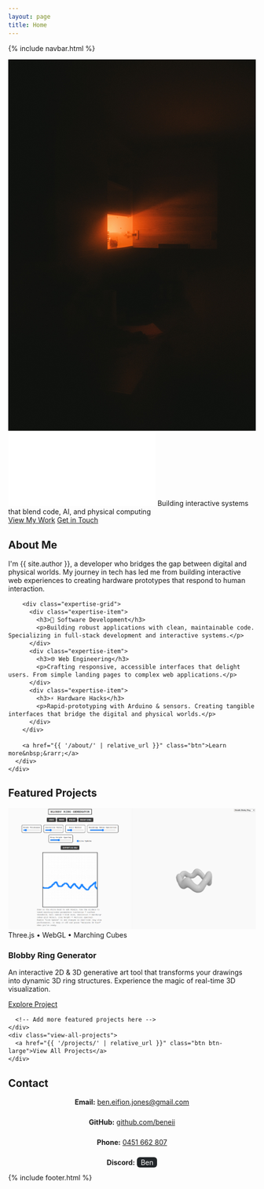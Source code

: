 ```yaml
---
layout: page
title: Home
---
```


{% include navbar.html %}

<div class="hero-section">
  <div class="hero-image-container">
    <img src="/assets/images/heroimage.png" alt="Hero Image" class="hero-image" id="hero-image">
    <div class="hero-gradient-overlay"></div>
  </div>
  <div class="hero-text">
    <img src="/assets/images/portfolio.gif" alt="Portfolio Title" class="hero-gif">
    <span id="hero-tagline">Building interactive systems that blend code, AI, and physical computing</span>
    <div class="hero-cta-container">
      <a href="#featured-projects" class="btn hero-cta">View My Work</a>
      <a href="#contact" class="btn hero-cta-secondary">Get in Touch</a>
    </div>
  </div>
</div>

<div class="page-content-container">
  <section id="about" class="home-section intro-section reveal">
    <h2>About Me</h2>
    <div class="about-container">
      <div class="about-text">
        <p class="about-intro">I'm {{ site.author }}, a developer who bridges the gap between digital and physical worlds. My journey in tech has led me from building interactive web experiences to creating hardware prototypes that respond to human interaction.</p>
        
        <div class="expertise-grid">
          <div class="expertise-item">
            <h3>🔨 Software Development</h3>
            <p>Building robust applications with clean, maintainable code. Specializing in full-stack development and interactive systems.</p>
          </div>
          <div class="expertise-item">
            <h3>🌐 Web Engineering</h3>
            <p>Crafting responsive, accessible interfaces that delight users. From simple landing pages to complex web applications.</p>
          </div>
          <div class="expertise-item">
            <h3>⚡ Hardware Hacks</h3>
            <p>Rapid-prototyping with Arduino & sensors. Creating tangible interfaces that bridge the digital and physical worlds.</p>
          </div>
        </div>
        
        <a href="{{ '/about/' | relative_url }}" class="btn">Learn more&nbsp;&rarr;</a>
      </div>
    </div>
  </section>

  <section id="featured-projects" class="home-section featured-projects-section reveal">
    <h2>Featured Projects</h2>
    <div class="featured-projects-grid">
      <div class="project-card">
        <div class="project-card-image-container">
          <img src="/assets/images/blobbyringhero.png" alt="Blobby Ring Generator hero image" class="project-card-image">
          <div class="project-card-overlay">
            <span class="project-tech">Three.js • WebGL • Marching Cubes</span>
          </div>
        </div>
        <div class="project-card-content">
          <h3>Blobby Ring Generator</h3>
          <p>An interactive 2D & 3D generative art tool that transforms your drawings into dynamic 3D ring structures. Experience the magic of real-time 3D visualization.</p>
          <div class="project-card-actions">
            <a href="{{ '/projects/blobby-ring-generator/' | relative_url }}" class="btn">Explore Project</a>
          </div>
        </div>
      </div>
      
      <!-- Add more featured projects here -->
    </div>
    <div class="view-all-projects">
      <a href="{{ '/projects/' | relative_url }}" class="btn btn-large">View All Projects</a>
    </div>
  </section>

  <section id="contact" class="home-section contact-section reveal">
    <h2>Contact</h2>
    <div class="contact-container" style="display:flex;flex-direction:column;align-items:center;gap:1.5rem;max-width:400px;margin:0 auto;">
      <div class="contact-method">
        <strong>Email:</strong> <a href="mailto:ben.eifion.jones@gmail.com">ben.eifion.jones@gmail.com</a>
      </div>
      <div class="contact-method">
        <strong>GitHub:</strong> <a href="https://github.com/beneii" target="_blank">github.com/beneii</a>
      </div>
      <div class="contact-method">
        <strong>Phone:</strong> <a href="tel:0451662807">0451 662 807</a>
      </div>
      <div class="contact-method">
        <strong>Discord:</strong> <span style="background:#23272a;color:#fff;padding:2px 8px;border-radius:6px;">Ben</span>
      </div>
    </div>
  </section>

</div>

<script src="{{ '/assets/js/hero-typing.js' | relative_url }}" defer></script>
<script src="{{ '/assets/js/scroll-reveal.js' | relative_url }}" defer></script>
<script src="{{ '/assets/js/dark-mode.js' | relative_url }}" defer></script>
<script src="{{ '/assets/js/nav-scroll.js' | relative_url }}" defer></script>
<script src="{{ '/assets/js/hero-parallax.js' | relative_url }}" defer></script>

{% include footer.html %} 